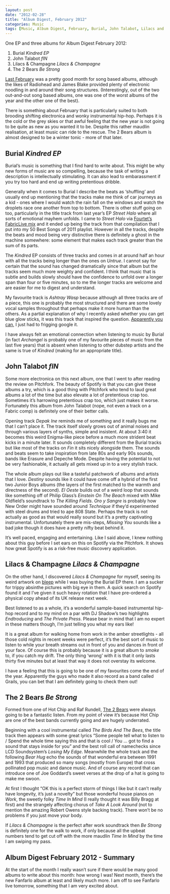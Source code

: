 ```yaml
---
layout: post
date: "2012-02-28"
title: "Album Digest, February 2012"
categories: Music
tags: [Music, Album Digest, February, Burial, John Talabot, Lilacs and Champagne, The 2 Bears]
---
```


One EP and three albums for Album Digest February 2012:

1. Burial _Kindred EP_
2. John Talabot _fIN_
3. Lilacs & Champagne _Lilacs & Champagne_
4. The 2 Bears _Be Strong_

[Last February](album-digest-february-2011) was a pretty good month for song based albums, although the likes of Radiohead and James Blake provided plenty of electronic noodling in and around their song structures. (Interestingly, out of the two out-and-out song based albums, one was one of the worst albums of the year and the other one of the best).

There is something about February that is particularly suited to both brooding shifting electronica and wonky instrumental hip-hop. Perhaps it is the cold or the grey skies or that awful feeling that the new year is not going to be quite as new as you wanted it to be. Despite this rather maudlin realisation, at least music can ride to the rescue. The 2 Bears album is almost designed to be a winter tonic - more of that later.

## Burial _Kindred EP_

 Burial’s music is something that I find hard to write about. This might be why new forms of music are so compelling, because the task of writing a description is intellectually stimulating. It can also lead to embarassment if you try too hard and end up writing pretentious dribble.

Generally when it comes to Burial I describe the beats as ‘shuffling’ and usually end up mentioning that the tracks make me think of car journeys as a kid - ones where I would watch the rain fall on the windows and watch the droplets race one another from top to bottom. There is other stuff going on too, particularly in the title track from last year’s EP _Street Halo_ where all sorts of emotional mayhem unfolds. I came to _Street Halo_ via [Fourtet’s FabricLive mix](http://www.fabriclondon.com/store/catalog/product/view/id/340/s/fabriclive-59/categories/8/) and it ended up being the track from that compilation that I put into my 50 Best Songs of 2011 playlist. However in all the tracks, despite the beats and mood being very distinctive there is definitely a ghost in the machine somewhere: some element that makes each track greater than the sum of its parts.

The _Kindred_ EP consists of three tracks and comes in at around half an hour with all the tracks being longer than the ones on _Untrue_. I cannot say for certain that the sound has changed dramatically since that album but the tracks seem much more weighty and confident. I think that music that is subtle and builds slowly should have the confidence to unfold over a longer span than four or five minutes, so to me the longer tracks are welcome and are easier for me to digest and understand.

My favourite track is _Ashtray Wasp_ because although all three tracks are of a piece, this one is probably the most structured and there are some lovely vocal samples throughout that perhaps make it more human than the others. As a partial explanation of why I recently asked whether you can get blue glow sticks, it was this track that inspired the question. [Apparently you can](http://www.google.co.uk/search?q=blue%20glow%20sticks), I just had to frigging google it.

I have always felt an emotional connection when listening to music by Burial (in fact _Archangel_ is probably one of my favourite pieces of music from the last five years) that is absent when listening to other dubstep artists and the same is true of _Kindred_ (making for an appropriate title).

## John Talabot _fIN_

Some more electronica on this next album, one that I went to after reading the review on Pitchfork. The beauty of Spotify is that you can give these albums a try, which is a good thing with Pitchfork who tend to laud great albums a lot of the time but also elevate a lot of pretentious crap too. Sometimes it’s harrowing pretentious crap too, which just makes it worse. Fortunately this album from John Talabot (nope, not even a track on a Fabric comp) is definitely one of their better calls.

Opening track _Depak Ine_ reminds me of something and it really bugs me that I can’t place it. The track itself slowly grows out of animal noises and through various layers of synths, simple and insistent. At about 3:40 it becomes this weird Enigma-like piece before a much more strident beat kicks in a minute later. It sounds completely different from the Burial tracks but like most of the tracks on _Fin_ it sits nicely alongside them. The sounds and beats seem to take inspiration from late 80s and early 90s sounds, bands like Erasure and Depeche Mode. Despite having the potential to not be very fashionable, it actually all gets mixed up in to a very stylish track.

The whole album plays out like a tasteful patchwork of albums and artists that I love. _Destiny_ sounds like it could have come off a hybrid of the first two Junior Boys albums (the layers of the first matched to the warmth and directness of the second). _El Oeste_ builds out of a weird loop that sounds like something off of Philip Glass’s _Einstein On The Beach_ mixed with Mike Oldfield’s soundtrack to _The Killing Fields_. _Oro y Sangre_ is probably how New Order might have sounded around _Technique_ if they’d experimented with steel drums and tried to ape 808 State. Perhaps the track is not actually as good as that would really sound but it’s a pretty captivating instrumental. Unfortunately there are mis-steps, _Missing You_ sounds like a bad joke though it does have a pretty nifty beat behind it.

It’s well paced, engaging and entertaining. Like I said above, I knew nothing about this guy before I set ears on this on Spotify via the Pitchfork. It shows how great Spotify is as a risk-free music discovery application.

## Lilacs & Champagne _Lilacs & Champagne_

On the other hand, I discovered _Lilacs & Champagne_ for myself, seeing its weird artwork on [bleep](www.bleep.com) while I was buying the Burial EP there. I am a sucker for trippy absinthe pictures with big eye in them. A quick search on Spotify found it and I’ve given it such heavy rotation that I have pre-ordered a physical copy ahead of its UK release next week.

Best listened to as a whole, it’s a wonderful sample-based instrumental hip-hop record and to my mind on a par with DJ Shadow’s two highlights _Endtroducing_ and _The Private Press_. Please bear in mind that I am no expert in these matters though, I’m just telling you what my ears like!

It is a great album for walking home from work in the amber streetlights - all those cold nights in recent weeks were perfect, it’s the best sort of music to listen to while your breath streams out in front of you and dances in front of your face. Of course this is probably because it is a great album to _smoke_ to, if you catch my drift. The only thing ‘wrong’ with it is that it only lasts thirty five minutes but at least that way it does not overstay its welcome.

I have a feeling that this is going to be one of my favourites come the end of the year. Apparently the guys who made it also record as a band called Grails, you can bet that I am definitely going to check them out!

## The 2 Bears _Be Strong_

Formed from one of Hot Chip and Raf Rundell, [The 2 Bears](http://www.the2bears.co.uk/) were always going to be a fantastic listen. From my point of view it’s because Hot Chip are one of the best bands currently going and are hugely underrated.

Beginning with a cool instrumental called _The Birds And The Bees_, the title track then appears with some great lyrics “Some people tell what to listen to / Spend the whole time saying this and that is cool / You … got to find a sound that stays inside for you” and the best roll call of namechecks since LCD Soundsystem’s _Losing My Edge_. Meanwhile the whole track and the following _Bear Hug_ echo the sounds of that wonderful era between 1991 and 1993 that produced so many songs (mostly from Europe) that cross pollinated pop music and dance music. And of course any record that can introduce one of Joe Goddard’s sweet verses at the drop of a hat is going to make me swoon.

At first I thought “OK this is a perfect storm of things I like but it can’t really have longevity, it’s just a novelty” but those wonderful house pianos on _Work_, the sweetly folky _Time In Mind_ (I really thought it was Billy Bragg at first) and the strangely affecting chorus of _Take A Look Around_ (not to mention the amazing Robert Owens style backing track). There won’t be no problems if you just move your body.

If _Lilacs & Champagne_ is the perfect after work soundtrack then _Be Strong_ is definitely one for the walk to work, if only because all the upbeat numbers tend to get cut off with the more maudlin _Time In Mind_ by the time I am swiping my pass.

## Album Digest February 2012 - Summary
At the start of the month I really wasn’t sure if there would be many good albums to write about this month: how wrong I was! Next month, there’s the new Fanfarlo album at least and likely much more. I am off to see Fanfarlo live tomorrow, something that I am very excited about.
